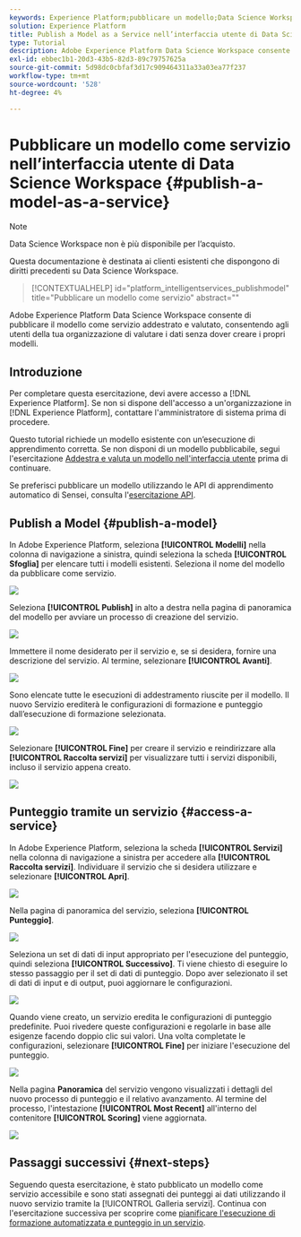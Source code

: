```yaml
---
keywords: Experience Platform;pubblicare un modello;Data Science Workspace;argomenti popolari;punteggio un servizio
solution: Experience Platform
title: Publish a Model as a Service nell’interfaccia utente di Data Science Workspace
type: Tutorial
description: Adobe Experience Platform Data Science Workspace consente di pubblicare il modello come servizio addestrato e valutato, consentendo agli utenti della tua organizzazione di valutare i dati senza dover creare i propri modelli.
exl-id: ebbec1b1-20d3-43b5-82d3-89c79757625a
source-git-commit: 5d98dc0cbfaf3d17c909464311a33a03ea77f237
workflow-type: tm+mt
source-wordcount: '528'
ht-degree: 4%

---
```


# Pubblicare un modello come servizio nell’interfaccia utente di Data Science Workspace {#publish-a-model-as-a-service}

>[!NOTE]
>
>Data Science Workspace non è più disponibile per l’acquisto.
>
>Questa documentazione è destinata ai clienti esistenti che dispongono di diritti precedenti su Data Science Workspace.

>[!CONTEXTUALHELP]
>id="platform_intelligentservices_publishmodel"
>title="Pubblicare un modello come servizio"
>abstract=""

Adobe Experience Platform Data Science Workspace consente di pubblicare il modello come servizio addestrato e valutato, consentendo agli utenti della tua organizzazione di valutare i dati senza dover creare i propri modelli.

## Introduzione

Per completare questa esercitazione, devi avere accesso a [!DNL Experience Platform]. Se non si dispone dell&#39;accesso a un&#39;organizzazione in [!DNL Experience Platform], contattare l&#39;amministratore di sistema prima di procedere.

Questo tutorial richiede un modello esistente con un’esecuzione di apprendimento corretta. Se non disponi di un modello pubblicabile, segui l&#39;esercitazione [Addestra e valuta un modello nell&#39;interfaccia utente](./train-evaluate-model-ui.md) prima di continuare.

Se preferisci pubblicare un modello utilizzando le API di apprendimento automatico di Sensei, consulta l&#39;[esercitazione API](./publish-model-service-api.md).

## Publish a Model {#publish-a-model}

In Adobe Experience Platform, seleziona **[!UICONTROL Modelli]** nella colonna di navigazione a sinistra, quindi seleziona la scheda **[!UICONTROL Sfoglia]** per elencare tutti i modelli esistenti. Seleziona il nome del modello da pubblicare come servizio.

![](../images/models-recipes/publish-model/browse_model.png)

Seleziona **[!UICONTROL Publish]** in alto a destra nella pagina di panoramica del modello per avviare un processo di creazione del servizio.

![](../images/models-recipes/publish-model/view_training.png)

Immettere il nome desiderato per il servizio e, se si desidera, fornire una descrizione del servizio. Al termine, selezionare **[!UICONTROL Avanti]**.

![](../images/models-recipes/publish-model/configure_training.png)

Sono elencate tutte le esecuzioni di addestramento riuscite per il modello. Il nuovo Servizio erediterà le configurazioni di formazione e punteggio dall’esecuzione di formazione selezionata.

![](../images/models-recipes/publish-model/select_training_run.png)

Selezionare **[!UICONTROL Fine]** per creare il servizio e reindirizzare alla **[!UICONTROL Raccolta servizi]** per visualizzare tutti i servizi disponibili, incluso il servizio appena creato.

![](../images/models-recipes/publish-model/service_gallery.png)

## Punteggio tramite un servizio {#access-a-service}

In Adobe Experience Platform, seleziona la scheda **[!UICONTROL Servizi]** nella colonna di navigazione a sinistra per accedere alla **[!UICONTROL Raccolta servizi]**. Individuare il servizio che si desidera utilizzare e selezionare **[!UICONTROL Apri]**.

![](../images/models-recipes/publish-model/open_service.png)

Nella pagina di panoramica del servizio, seleziona **[!UICONTROL Punteggio]**.

![](../images/models-recipes/publish-model/score_service.png)

Seleziona un set di dati di input appropriato per l&#39;esecuzione del punteggio, quindi seleziona **[!UICONTROL Successivo]**. Ti viene chiesto di eseguire lo stesso passaggio per il set di dati di punteggio. Dopo aver selezionato il set di dati di input e di output, puoi aggiornare le configurazioni.

![](../images/models-recipes/publish-model/select_datasets.png)

Quando viene creato, un servizio eredita le configurazioni di punteggio predefinite. Puoi rivedere queste configurazioni e regolarle in base alle esigenze facendo doppio clic sui valori. Una volta completate le configurazioni, selezionare **[!UICONTROL Fine]** per iniziare l&#39;esecuzione del punteggio.

![](../images/models-recipes/publish-model/scoring_configs.png)

Nella pagina **Panoramica** del servizio vengono visualizzati i dettagli del nuovo processo di punteggio e il relativo avanzamento. Al termine del processo, l&#39;intestazione **[!UICONTROL Most Recent]** all&#39;interno del contenitore **[!UICONTROL Scoring]** viene aggiornata.

![](../images/models-recipes/publish-model/pending_scoring.png)

## Passaggi successivi {#next-steps}

Seguendo questa esercitazione, è stato pubblicato un modello come servizio accessibile e sono stati assegnati dei punteggi ai dati utilizzando il nuovo servizio tramite la [!UICONTROL Galleria servizi]. Continua con l&#39;esercitazione successiva per scoprire come [pianificare l&#39;esecuzione di formazione automatizzata e punteggio in un servizio](./schedule-models-ui.md).
